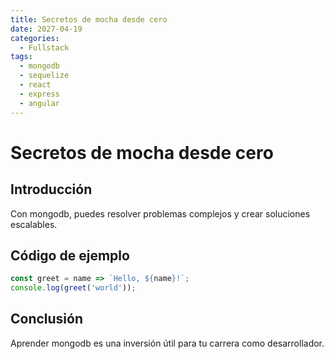 ```yaml
---
title: Secretos de mocha desde cero
date: 2027-04-19
categories:
  - Fullstack
tags:
  - mongodb
  - sequelize
  - react
  - express
  - angular
---
```


# Secretos de mocha desde cero

## Introducción

Con mongodb, puedes resolver problemas complejos y crear soluciones escalables.

## Código de ejemplo

```javascript
const greet = name => `Hello, ${name}!`;
console.log(greet('world'));
```

## Conclusión

Aprender mongodb es una inversión útil para tu carrera como desarrollador.